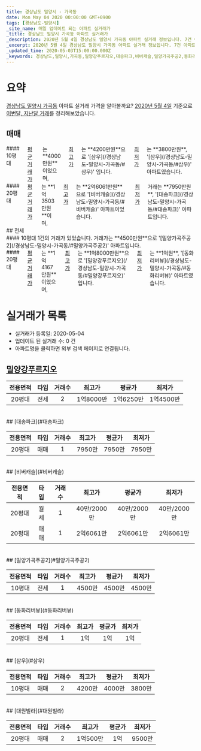```yaml
---
title: 경상남도 밀양시 - 가곡동
date: Mon May 04 2020 00:00:00 GMT+0900
tags: [경상남도-밀양시]
_site_name: 매일 업데이트 되는 아파트 실거래가
_title: 경상남도 밀양시 가곡동 아파트 실거래가
_description: 2020년 5월 4일 경상남도 밀양시 가곡동 아파트 실거래 정보입니다. 7건 아파트 정보가 있습니다.
_excerpt: 2020년 5월 4일 경상남도 밀양시 가곡동 아파트 실거래 정보입니다. 7건 아파트 정보가 있습니다.
_updated_time: 2020-05-03T15:00:00.000Z
_keywords: 경상남도,밀양시,가곡동,밀양강푸르지오,대송파크,비버캐슬,밀양가곡주공2,동화리버뷰,삼우,대원빌라
---
```





# 요약
<ins>경상남도 밀양시 가곡동</ins> 아파트 실거래 가격을 알아볼까요? <ins>2020년 5월 4일</ins> 기준으로 <ins>이번달, 지난달 거래</ins>를 정리해보았습니다.

## 매매
<div class="container">
<div class="six columns" markdown="1">
#### 10평대
<ins>평균 거래가</ins>는 **4000만원**이었으며, <ins>최고가</ins>는 **4200만원**으로 '[삼우](/경상남도-밀양시-가곡동/#삼우)' 입니다. <ins>최저가</ins>는 **3800만원**, '[삼우](/경상남도-밀양시-가곡동/#삼우)' 아파트였습니다.
</div>
<div class="six columns" markdown="1">
#### 20평대
<ins>평균 거래가</ins>는 **1억3503만원**이며, <ins>최고가</ins>는 **2억6061만원**으로 '[비버캐슬](/경상남도-밀양시-가곡동/#비버캐슬)' 아파트이었습니다. <ins>최저가</ins> 거래는 **7950만원**, '[대송파크](/경상남도-밀양시-가곡동/#대송파크)' 아파트입니다.
</div>
</div>
## 전세
<div class="container">
<div class="six columns" markdown="1">
#### 10평대
1건의 거래가 있었습니다. 거래가는 **4500만원**으로 '[밀양가곡주공2](/경상남도-밀양시-가곡동/#밀양가곡주공2)' 아파트입니다.
</div>
<div class="six columns" markdown="1">
#### 20평대
<ins>평균 거래가</ins>는 **1억4167만원**이었으며, <ins>최고가</ins>는 **1억8000만원**으로 '[밀양강푸르지오](/경상남도-밀양시-가곡동/#밀양강푸르지오)' 입니다. <ins>최저가</ins>는 **1억원**, '[동화리버뷰](/경상남도-밀양시-가곡동/#동화리버뷰)' 아파트였습니다.
</div>
</div>



# 실거래가 목록
- 실거래가 등록일: 2020-05-04
- 업데이트 된 실거래 수: 0 건
- 아파트명을 클릭하면 외부 검색 페이지로 연결됩니다.

## [밀양강푸르지오](#밀양강푸르지오)

|전용면적|타입|거래수|최고가|평균가|최저가|
|:---:|:---:|:---:|:---:|:---:|:---:|
|20평대|<span class="deal-type-2">전세</span>|2|1억8000만|1억6250만|1억4500만|

<br/>
## [대송파크](#대송파크)

|전용면적|타입|거래수|최고가|평균가|최저가|
|:---:|:---:|:---:|:---:|:---:|:---:|
|20평대|<span class="deal-type-1">매매</span>|1|7950만|7950만|7950만|

<br/>
## [비버캐슬](#비버캐슬)

|전용면적|타입|거래수|최고가|평균가|최저가|
|:---:|:---:|:---:|:---:|:---:|:---:|
|20평대|<span class="deal-type-3">월세</span>|1|40만/2000만|40만/2000만|40만/2000만|
|20평대|<span class="deal-type-1">매매</span>|1|2억6061만|2억6061만|2억6061만|

<br/>
## [밀양가곡주공2](#밀양가곡주공2)

|전용면적|타입|거래수|최고가|평균가|최저가|
|:---:|:---:|:---:|:---:|:---:|:---:|
|10평대|<span class="deal-type-2">전세</span>|1|4500만|4500만|4500만|

<br/>
## [동화리버뷰](#동화리버뷰)

|전용면적|타입|거래수|최고가|평균가|최저가|
|:---:|:---:|:---:|:---:|:---:|:---:|
|20평대|<span class="deal-type-2">전세</span>|1|1억|1억|1억|

<br/>
## [삼우](#삼우)

|전용면적|타입|거래수|최고가|평균가|최저가|
|:---:|:---:|:---:|:---:|:---:|:---:|
|10평대|<span class="deal-type-1">매매</span>|2|4200만|4000만|3800만|

<br/>
## [대원빌라](#대원빌라)

|전용면적|타입|거래수|최고가|평균가|최저가|
|:---:|:---:|:---:|:---:|:---:|:---:|
|20평대|<span class="deal-type-1">매매</span>|2|1억500만|1억|9500만|

<br/>



